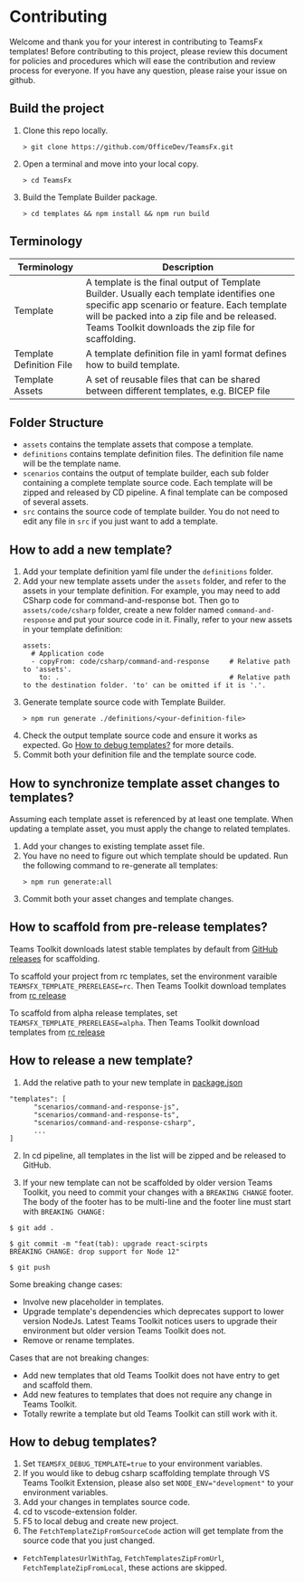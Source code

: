 # Contributing

Welcome and thank you for your interest in contributing to TeamsFx templates! Before contributing to this project, please review this document for policies and procedures which will ease the contribution and review process for everyone. If you have any question, please raise your issue on github.

## Build the project

1. Clone this repo locally.
    ```
    > git clone https://github.com/OfficeDev/TeamsFx.git
    ```
1. Open a terminal and move into your local copy.
    ```
    > cd TeamsFx
    ```
1. Build the Template Builder package.
    ```
    > cd templates && npm install && npm run build
    ```

## Terminology

| Terminology | Description |
|---|---|
| Template | A template is the final output of Template Builder. Usually each template identifies one specific app scenario or feature. Each template will be packed into a zip file and be released. Teams Toolkit downloads the zip file for scaffolding. |
| Template Definition File | A template definition file in yaml format defines how to build template. |
| Template Assets | A set of reusable files that can be shared between different templates, e.g. BICEP file |

## Folder Structure

* `assets`  contains the template assets that compose a template.
* `definitions` contains template definition files. The definition file name will be the template name.
* `scenarios` contains the output of template builder, each sub folder containing a complete template source code. Each template will be zipped and released by CD pipeline. A final template can be composed of several assets.
* `src` contains the source code of template builder. You do not need to edit any file in `src` if you just want to add a template.

## How to add a new template?

1. Add your template definition yaml file under the `definitions` folder.
1. Add your new template assets under the `assets` folder, and refer to the assets in your template definition.
    For example, you may need to add CSharp code for command-and-response bot. Then go to `assets/code/csharp` folder, create a new folder named `command-and-response` and put your source code in it. Finally, refer to your new assets in your template definition:
    ```
    assets:
      # Application code
      - copyFrom: code/csharp/command-and-response     # Relative path to 'assets'.
        to: .                                          # Relative path to the destination folder. 'to' can be omitted if it is '.'.
    ```
1. Generate template source code with Template Builder.
    ```
    > npm run generate ./definitions/<your-definition-file>
    ```
1. Check the output template source code and ensure it works as expected. Go [How to debug templates?](#how-to-debug-templates) for more details.
1. Commit both your definition file and the template source code.

## How to synchronize template asset changes to templates?

Assuming each template asset is referenced by at least one template. When updating a template asset, you must apply the change to related templates.

1. Add your changes to existing template asset file.
1. You have no need to figure out which template should be updated. Run the following command to re-generate all templates:
    ```
    > npm run generate:all
    ```
1. Commit both your asset changes and template changes.

## How to scaffold from pre-release templates?

Teams Toolkit downloads latest stable templates by default from [GitHub releases](https://github.com/OfficeDev/TeamsFx/releases) for scaffolding.

To scaffold your project from rc templates, set the environment varaible `TEAMSFX_TEMPLATE_PRERELEASE=rc`. Then Teams Toolkit download templates from [rc release](https://github.com/OfficeDev/TeamsFx/releases/tag/templates%400.0.0-rc)

To scaffold from alpha release templates, set `TEAMSFX_TEMPLATE_PRERELEASE=alpha`. Then Teams Toolkit download templates from [rc release](https://github.com/OfficeDev/TeamsFx/releases/tag/templates%400.0.0-alpha)

## How to release a new template?

1. Add the relative path to your new template in [package.json](https://github.com/OfficeDev/TeamsFx/blob/dev/templates/package.json)
  ```
  "templates": [
        "scenarios/command-and-response-js",
        "scenarios/command-and-response-ts",
        "scenarios/command-and-response-csharp",
        ...
  ]
  ```
2. In cd pipeline, all templates in the list will be zipped and be released to GitHub.

3. If your new template can not be scaffolded by older version Teams Toolkit, you need to commit your changes with a `BREAKING CHANGE` footer. The body of the footer has to be multi-line and the footer line must start with `BREAKING CHANGE:`
```
$ git add .

$ git commit -m "feat(tab): upgrade react-scirpts
BREAKING CHANGE: drop support for Node 12"

$ git push
```

Some breaking change cases:

* Involve new placeholder in templates.
* Upgrade template's dependencies which deprecates support to lower version NodeJs. Latest Teams Toolkit notices users to upgrade their environment but older version Teams Toolkit does not.
* Remove or rename templates.

Cases that are not breaking changes:

* Add new templates that old Teams Toolkit does not have entry to get and scaffold them.
* Add new features to templates that does not require any change in Teams Toolkit.
* Totally rewrite a template but old Teams Toolkit can still work with it.

## How to debug templates?

1. Set `TEAMSFX_DEBUG_TEMPLATE=true` to your environment variables.
2. If you would like to debug csharp scaffolding template through VS Teams Toolkit Extension, please also set `NODE_ENV="development"` to your environment variables.
3. Add your changes in templates source code.
4. cd to vscode-extension folder.
5. F5 to local debug and create new project.
6. The `FetchTemplateZipFromSourceCode` action will get template from the source code that you just changed.

* `FetchTemplatesUrlWithTag`, `FetchTemplatesZipFromUrl`, `FetchTemplateZipFromLocal`, these actions are skipped.
